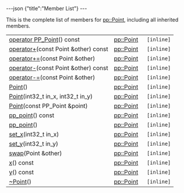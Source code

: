 ---json {"title":"Member List"} ---

This is the complete list of members for <a href="/docs/native-client/pepper_beta/cpp/classpp_1_1_point/" class="el">pp::Point</a>, including all inherited members.

<table><tbody><tr class="odd"><td><a href="/docs/native-client/pepper_beta/cpp/classpp_1_1_point#a2d5803331cba5ef9f6fea1dca3fb0773" class="el">operator PP_Point</a>() const</td><td><a href="/docs/native-client/pepper_beta/cpp/classpp_1_1_point/" class="el">pp::Point</a></td><td><code> [inline]</code></td></tr><tr class="even"><td><a href="/docs/native-client/pepper_beta/cpp/classpp_1_1_point#a7f2e778a029a9c6303f9606c165bcd73" class="el">operator+</a>(const Point &amp;other) const</td><td><a href="/docs/native-client/pepper_beta/cpp/classpp_1_1_point/" class="el">pp::Point</a></td><td><code> [inline]</code></td></tr><tr class="odd"><td><a href="/docs/native-client/pepper_beta/cpp/classpp_1_1_point#a560a8ea46bd77f995f201437e78c26a9" class="el">operator+=</a>(const Point &amp;other)</td><td><a href="/docs/native-client/pepper_beta/cpp/classpp_1_1_point/" class="el">pp::Point</a></td><td><code> [inline]</code></td></tr><tr class="even"><td><a href="/docs/native-client/pepper_beta/cpp/classpp_1_1_point#a098ba0a739056bec9da6706e7be28f2b" class="el">operator-</a>(const Point &amp;other) const</td><td><a href="/docs/native-client/pepper_beta/cpp/classpp_1_1_point/" class="el">pp::Point</a></td><td><code> [inline]</code></td></tr><tr class="odd"><td><a href="/docs/native-client/pepper_beta/cpp/classpp_1_1_point#a94cb2c93b7ab92c441bb4fc49a4223a3" class="el">operator-=</a>(const Point &amp;other)</td><td><a href="/docs/native-client/pepper_beta/cpp/classpp_1_1_point/" class="el">pp::Point</a></td><td><code> [inline]</code></td></tr><tr class="even"><td><a href="/docs/native-client/pepper_beta/cpp/classpp_1_1_point#a0175483c538fdf65c7bd056f0dc25b90" class="el">Point</a>()</td><td><a href="/docs/native-client/pepper_beta/cpp/classpp_1_1_point/" class="el">pp::Point</a></td><td><code> [inline]</code></td></tr><tr class="odd"><td><a href="/docs/native-client/pepper_beta/cpp/classpp_1_1_point#a18c7d4691920879ed45bde20b79c8d76" class="el">Point</a>(int32_t in_x, int32_t in_y)</td><td><a href="/docs/native-client/pepper_beta/cpp/classpp_1_1_point/" class="el">pp::Point</a></td><td><code> [inline]</code></td></tr><tr class="even"><td><a href="/docs/native-client/pepper_beta/cpp/classpp_1_1_point#a3d572a358d2f3ce860bc7d0406e1c1da" class="el">Point</a>(const PP_Point &amp;point)</td><td><a href="/docs/native-client/pepper_beta/cpp/classpp_1_1_point/" class="el">pp::Point</a></td><td><code> [inline]</code></td></tr><tr class="odd"><td><a href="/docs/native-client/pepper_beta/cpp/classpp_1_1_point#a1e25e160421a213924a4956a1d8da8b8" class="el">pp_point</a>() const</td><td><a href="/docs/native-client/pepper_beta/cpp/classpp_1_1_point/" class="el">pp::Point</a></td><td><code> [inline]</code></td></tr><tr class="even"><td><a href="/docs/native-client/pepper_beta/cpp/classpp_1_1_point#afff81b0164d11767c03a49e8e6ee3509" class="el">pp_point</a>()</td><td><a href="/docs/native-client/pepper_beta/cpp/classpp_1_1_point/" class="el">pp::Point</a></td><td><code> [inline]</code></td></tr><tr class="odd"><td><a href="/docs/native-client/pepper_beta/cpp/classpp_1_1_point#a1282f3331d3565beafd7e939d6ffcac7" class="el">set_x</a>(int32_t in_x)</td><td><a href="/docs/native-client/pepper_beta/cpp/classpp_1_1_point/" class="el">pp::Point</a></td><td><code> [inline]</code></td></tr><tr class="even"><td><a href="/docs/native-client/pepper_beta/cpp/classpp_1_1_point#af3e1a26a8dd635d8c77c5f86d81deb3c" class="el">set_y</a>(int32_t in_y)</td><td><a href="/docs/native-client/pepper_beta/cpp/classpp_1_1_point/" class="el">pp::Point</a></td><td><code> [inline]</code></td></tr><tr class="odd"><td><a href="/docs/native-client/pepper_beta/cpp/classpp_1_1_point#a197414e35cbd23b762fb04cb39bb2296" class="el">swap</a>(Point &amp;other)</td><td><a href="/docs/native-client/pepper_beta/cpp/classpp_1_1_point/" class="el">pp::Point</a></td><td><code> [inline]</code></td></tr><tr class="even"><td><a href="/docs/native-client/pepper_beta/cpp/classpp_1_1_point#a802963acd6223e5520c4e93a0ae7c1ab" class="el">x</a>() const</td><td><a href="/docs/native-client/pepper_beta/cpp/classpp_1_1_point/" class="el">pp::Point</a></td><td><code> [inline]</code></td></tr><tr class="odd"><td><a href="/docs/native-client/pepper_beta/cpp/classpp_1_1_point#a870a9bfcf7a54c18f4e5f382f69fc60d" class="el">y</a>() const</td><td><a href="/docs/native-client/pepper_beta/cpp/classpp_1_1_point/" class="el">pp::Point</a></td><td><code> [inline]</code></td></tr><tr class="even"><td><a href="/docs/native-client/pepper_beta/cpp/classpp_1_1_point#abd093db1c01b63642cf8a8b73620626e" class="el">~Point</a>()</td><td><a href="/docs/native-client/pepper_beta/cpp/classpp_1_1_point/" class="el">pp::Point</a></td><td><code> [inline]</code></td></tr></tbody></table>

